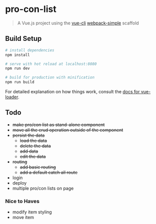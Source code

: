 # pro-con-list

> A Vue.js project using the [vue-cli](https://github.com/vuejs/vue-cli) [webpack-simple](https://github.com/vuejs-templates/webpack-simple) scaffold

## Build Setup

``` bash
# install dependencies
npm install

# serve with hot reload at localhost:8080
npm run dev

# build for production with minification
npm run build
```

For detailed explanation on how things work, consult the [docs for vue-loader](http://vuejs.github.io/vue-loader).

## Todo
- ~~make pro/con list as stand-alone component~~
- ~~move all the crud operation outside of the component~~
- ~~persist the data~~
  - ~~load the data~~
  - ~~delete the data~~
  - ~~add data~~
  - ~~edit the data~~
- ~~routing~~
  - ~~add basic routing~~
  - ~~add a default catch all route~~
- login
- deploy
- multiple pro/con lists on page

### Nice to Haves
- modify item styling
- move item
